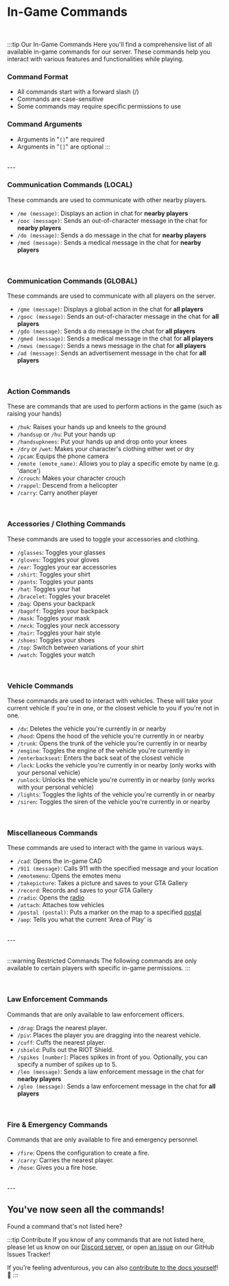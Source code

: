 # In-Game Commands

<br/>

:::tip Our In-Game Commands
Here you'll find a comprehensive list of all available in-game commands for our server.
These commands help you interact with various features and functionalities while playing.

### Command Format
- All commands start with a forward slash (/)
- Commands are case-sensitive
- Some commands may require specific permissions to use

### Command Arguments
- Arguments in "`()`" are required
- Arguments in "`[]`" are optional
:::

<br/>
---
<br/>

### Communication Commands (LOCAL)
These commands are used to communicate with other nearby players.
- `/me (message)`: Displays an action in chat for **nearby players**
- `/ooc (message)`: Sends an out-of-character message in the chat for **nearby players**
- `/do (message)`: Sends a do message in the chat for **nearby players**
- `/med (message)`: Sends a medical message in the chat for **nearby players**

<br/>

### Communication Commands (GLOBAL)
These commands are used to communicate with all players on the server.
- `/gme (message)`: Displays a global action in the chat for **all players**
- `/gooc (message)`: Sends an out-of-character message in the chat for **all players**
- `/gdo (message)`: Sends a do message in the chat for **all players**
- `/gmed (message)`: Sends a medical message in the chat for **all players**
- `/news (message)`: Sends a news message in the chat for **all players**
- `/ad (message)`: Sends an advertisement message in the chat for **all players**

<br/>

### Action Commands
These are commands that are used to perform actions in the game (such as raising your hands)
- `/huk`: Raises your hands up and kneels to the ground
- `/handsup` or `/hu`: Put your hands up
- `/handsupknees`: Put your hands up and drop onto your knees
- `/dry` or `/wet`: Makes your character's clothing either wet or dry
- `/pcam`: Equips the phone camera
- `/emote (emote_name)`: Allows you to play a specific emote by name (e.g. 'dance')
- `/crouch`: Makes your character crouch
- `/rappel`: Descend from a helicopter
- `/carry`: Carry another player

<br/>

### Accessories / Clothing Commands
These commands are used to toggle your accessories and clothing.
- `/glasses`: Toggles your glasses
- `/gloves`: Toggles your gloves
- `/ear`: Toggles your ear accessories
- `/shirt`: Toggles your shirt
- `/pants`: Toggles your pants
- `/hat`: Toggles your hat
- `/bracelet`: Toggles your bracelet
- `/bag`: Opens your backpack
- `/bagoff`: Toggles your backpack
- `/mask`: Toggles your mask
- `/neck`: Toggles your neck accessory
- `/hair`: Toggles your hair style
- `/shoes`: Toggles your shoes
- `/top`: Switch between variations of your shirt
- `/watch`: Toggles your watch

<br/>

### Vehicle Commands
These commands are used to interact with vehicles. These will take your current vehicle if you're in one, or the closest vehicle to you if you're not in one.
- `/dv`: Deletes the vehicle you're currently in or nearby
- `/hood`: Opens the hood of the vehicle you're currently in or nearby
- `/trunk`: Opens the trunk of the vehicle you're currently in or nearby
- `/engine`: Toggles the engine of the vehicle you're currently in
- `/enterbackseat`: Enters the back seat of the closest vehicle
- `/lock`: Locks the vehicle you're currently in or nearby (only works with your personal vehicle)
- `/unlock`: Unlocks the vehicle you're currently in or nearby (only works with your personal vehicle)
- `/lights`: Toggles the lights of the vehicle you're currently in or nearby
- `/siren`: Toggles the siren of the vehicle you're currently in or nearby

<br/>

### Miscellaneous Commands
These commands are used to interact with the game in various ways.
- `/cad`: Opens the in-game CAD
- `/911 (message)`: Calls 911 with the specified message and your location
- `/emotemenu`: Opens the emotes menu
- `/takepicture`: Takes a picture and saves to your GTA Gallery
- `/record`: Records and saves to your GTA Gallery
- `/radio`: Opens the [radio](/docs/law-enforcement/tools/radio)
- `/attach`: Attaches tow vehicles
- `/postal (postal)`: Puts a marker on the map to a specified [postal](/docs/postal-codes/postal-cmd)
- `/aop`: Tells you what the current 'Area of Play' is

<br/>
---
<br/>
<br/>

:::warning Restricted Commands
The following commands are only available to certain players with specific in-game permissions.
:::

<br/>

### Law Enforcement Commands
Commands that are only available to law enforcement officers.
- `/drag`: Drags the nearest player.
- `/piv`: Places the player you are dragging into the nearest vehicle.
- `/cuff`: Cuffs the nearest player.
- `/shield`: Pulls out the RIOT Shield.
- `/spikes [number]`: Places spikes in front of you. Optionally, you can specify a number of spikes up to 5.
- `/leo (message)`: Sends a law enforcement message in the chat for **nearby players**
- `/gleo (message)`: Sends a law enforcement message in the chat for **all players**

<br/>

### Fire & Emergency Commands
Commands that are only available to fire and emergency personnel.
- `/fire`: Opens the configuration to create a fire.
- `/carry`: Carries the nearest player.
- `/hose`: Gives you a fire hose.

<br/>
---
<br/>

## You've now seen all the commands!
Found a command that's not listed here?

:::tip Contribute
If you know of any commands that are not listed here, please let us know on our [Discord server](https://discord.gg/kcdojrp), or open [an issue](https://github.com/MTDOJRP/docs/issues) on our GitHub Issues Tracker!

If you're feeling adventurous, you can also [contribute to the docs yourself](https://github.com/MTDOJRP/docs/blob/main/README.md)! 💪
:::
